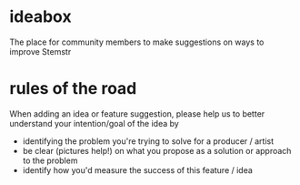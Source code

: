 # ideabox
The place for community members to make suggestions on ways to improve Stemstr

# rules of the road
When adding an idea or feature suggestion, please help us to better understand your intention/goal of the idea by
- identifying the problem you're trying to solve for a producer / artist
- be clear (pictures help!) on what you propose as a solution or approach to the problem
- identify how you'd measure the success of this feature / idea


